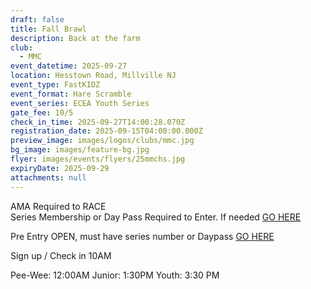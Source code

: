 ```yaml
---
draft: false
title: Fall Brawl
description: Back at the farm
club:
  - MMC
event_datetime: 2025-09-27
location: Hesstown Road, Millville NJ
event_type: FastKIDZ
event_format: Hare Scramble
event_series: ECEA Youth Series
gate_fee: 10/5
check_in_time: 2025-09-27T14:00:28.070Z
registration_date: 2025-09-15T04:00:00.000Z
preview_image: images/logos/clubs/mmc.jpg
bg_image: images/feature-bg.jpg
flyer: images/events/flyers/25mmchs.jpg
expiryDate: 2025-09-29
attachments: null
---
```

AMA Required to RACE \
Series Membership or Day Pass Required to Enter. If needed [GO HERE](https://www.moto-tally.com/ECEA/ECEA_PWY/SeriesRegistration.aspx)

Pre Entry OPEN, must have series number or Daypass  [GO HERE](https://www.moto-tally.com/ECEA/ECEA_PWY/PreEntry.aspx)

Sign up / Check in 10AM

Pee-Wee: 12:00AM
Junior: 1:30PM
Youth: 3:30 PM

